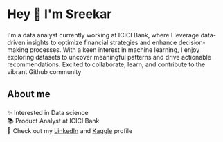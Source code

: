 <h1 align="left">Hey 👋 I'm Sreekar</h1>

###

<p align="left">I'm a data analyst currently working at ICICI Bank, where I leverage data-driven insights to optimize financial strategies and enhance decision-making processes. With a keen interest in machine learning, I enjoy exploring datasets to uncover meaningful patterns and drive actionable recommendations. Excited to collaborate, learn, and contribute to the vibrant Github community</p>

###

<h2 align="left">About me</h2>

###

<p align="left">✨ Interested in Data science<br>📚 Product Analyst at ICICI Bank <br>🎯 Check out my <a href="www.linkedin.com/in/gvsreekar">LinkedIn</a> and <a href="https://www.kaggle.com/sreekargv">Kaggle</a> profile <br></p>

###



###
